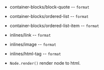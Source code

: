 - container-blocks/block-quote -- `format`
- container-blocks/ordered-list -- `format`
- container-blocks/ordered-list-item -- `format`

- inlines/link -- `format`
- inlines/image -- `format`
- inlines/html-tag -- `format`

- `Node.render()` render node to html.
